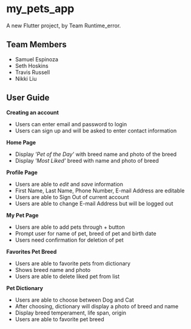 # my_pets_app

A new Flutter project, by Team Runtime_error.

## Team Members
- Samuel Espinoza
- Seth Hoskins
- Travis Russell
- Nikki Liu

## User Guide

**Creating an account**
- Users can enter email and password to login
- Users can sign up and will be asked to enter contact information

**Home Page**
- Display *'Pet of the Day'* with breed name and photo of the breed
- Display *'Most Liked'* breed with name and photo of breed

**Profile Page**
- Users are able to *edit* and *save* information
- First Name, Last Name, Phone Number, E-mail Address are editable
- Users are able to Sign Out of current account
- Users are able to change E-mail Address but will be logged out

**My Pet Page**
- Users are able to add pets through + button
- Prompt user for name of pet, breed of pet and birth date
- Users need confirmation for deletion of pet

**Favorites Pet Breed**
- Users are able to favorite pets from dictionary
- Shows breed name and photo
- Users are able to delete liked pet from list

**Pet Dictionary**
- Users are able to choose between Dog and Cat
- After choosing, dictionary will display a photo of breed and name
- Display breed temperament, life span, origin
- Users are able to favorite pet breed